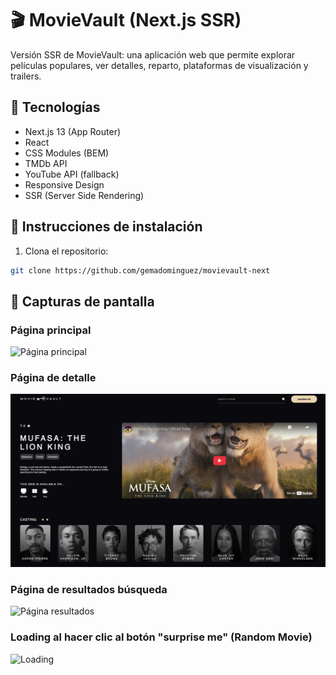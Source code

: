 # 🎬 MovieVault (Next.js SSR)

Versión SSR de MovieVault: una aplicación web que permite explorar películas populares, ver detalles, reparto, plataformas de visualización y trailers.

## 🚀 Tecnologías

- Next.js 13 (App Router)
- React
- CSS Modules (BEM)
- TMDb API
- YouTube API (fallback)
- Responsive Design
- SSR (Server Side Rendering)

## 🔧 Instrucciones de instalación

1. Clona el repositorio:

```bash
git clone https://github.com/gemadominguez/movievault-next
```

## 📸 Capturas de pantalla

### Página principal

![Página principal](./public/screenshots/home.png)

### Página de detalle

![Página de detalle](./public/screenshots/moviePage.png)

### Página de resultados búsqueda

![Página resultados](./public/screenshots/searchResultsPage.png)

### Loading al hacer clic al botón "surprise me" (Random Movie)

![Loading](./public/screenshots/loadingPage_RandomMovie.png)
